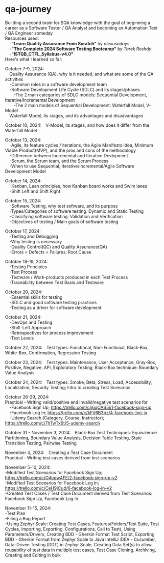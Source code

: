 # qa-journey
Building a second brain for SQA knowledge with the goal of beginning a career as a Software Tester / QA Analyst and becoming an Automation Test / QA Engineer someday<br>
Resources used:<br>
&emsp;-<b>"Learn Quality Assurance From Scratch"</b> by <i>alexusadays</i><br>
&emsp;-<b>"The Complete 2024 Software Testing Bootcamp"</b> by <i>Tarek Roshdy</i><br>
&emsp;-<b>"ISTQB_CTFL_Syllabus-v4.0"</b><br>
Here's what I learned so far:

October 7-9, 2024:<br>
&emsp;Quality Assurance (QA), why is it needed, and what are some of the QA activities<br>
&emsp;-Common roles in a software development team<br>
&emsp;-Software Development Life Cycle (SDLC) and its stages/phases<br>
&emsp;&emsp;-The 2 main categories of SDLC models: Sequential Development, Iterative/Incremental Development<br>
&emsp;&emsp;-The 2 main models of Sequential Development: Waterfall Model, V-Model<br>
&emsp;Waterfall Model, its stages, and its advantages and disadvantages<br>

October 10, 2024:&emsp;V-Model, its stages, and how does it differ from the Waterfall Model<br>

October 13, 2024:<br>
&emsp;-Agile, its feature cycles / iterations, the Agile Manifesto idea, Minimum Viable Product(MVP), and the pros and cons of the methodology<br>
&emsp;-Difference between Incremental and Iterative Devlopment<br>
&emsp;-Scrum, the Scrum team, and the Scrum Process<br>
&emsp;-When to use Sequential, Iterative/Incremental/Agile Software Development Model<br>

October 14, 2024:<br>
&emsp;-Kanban, Lean principles, how Kanban board works and Swim lanes<br>
&emsp;-Shift Left and Shift Right<br>

October 15, 2024:<br>
&emsp;-Software Testing, why test software, and its purpose<br>
&emsp;-Types/Categories of software testing: Dynamic and Static Testing<br>
&emsp;-Classifying software testing: Validation and Verification<br>
&emsp;-Objectives of testing / Main goals of software testing<br>

October 17, 2024:<br>
&emsp;-Testing and Debugging<br>
&emsp;-Why testing is necessary<br>
&emsp;-Quality Control(QC) and Quality Assurance(QA)<br>
&emsp;-Errors = Defects = Failures; Root Cause<br>

October 18-19, 2024:<br>
&emsp;-Testing Principles<br>
&emsp;-Test Process<br>
&emsp;-Testware / Work-products produced in each Test Process<br>
&emsp;-Traceability between Test Basis and Testware<br>

October 20, 2024:<br>
&emsp;-Essential skills for testing<br>
&emsp;-SDLC and good software testing practices<br>
&emsp;-Testing as a driver for software development<br>

October 21, 2024:<br>
&emsp;-DevOps and Testing<br>
&emsp;-Shift-Left Approach<br>
&emsp;-Retrospectives for process improvement<br>
&emsp;-Test Levels<br>

October 22, 2024:&emsp;Test types: Functional, Non-Functional, Black-Box, White-Box, Confirmation, Regression Testing

October 23, 2024:&emsp;Test types: Maintenance, User Acceptance, Gray-Box, Positive, Negative, API, Exploratory Testing; Black-Box technique: Boundary Value Analysis

October 24, 2024:&emsp;Test types: Smoke, Beta, Stress, Load, Accessibility, Localization, Security Testing; Intro to creating Test Scenarios

October 26-29, 2024:<br>
Practical - Writing valid/positive and invalid/negative test scenarios for<br>
&emsp;-Facebook Sign Up; <a>https://trello.com/c/j6qOAS5i/1-facebook-sign-up</a><br>
&emsp;-Facebook Log In; <a>https://trello.com/c/kFV6B3bz/4-facebook-log-in</a><br>
&emsp;-Udemy Search (Category, Course, Instructor); <a>https://trello.com/c/7hTwTx6t/5-udemy-search</a>

October 31 - November 3, 2024:&emsp;Black-Box Test Techniques: Equivalence Partitioning, Boundary Value Analysis, Decision Table Testing, State Transition Testing, Pairwise Testing

November 4, 2024:&emsp;Creating a Test Case Document<br>
Practical - Writing test cases derived from test scenarios

November 5-10, 2024:<br>
-Modified Test Scenarios for Facebook Sign Up; <a>https://trello.com/c/O4upw4FE/2-facebook-sign-up-v2</a><br>
-Modified Test Scenarios for Facebook Log In; <a>https://trello.com/c/CeH9jCud/6-facebook-log-in-v2</a><br>
-Created Test Cases / Test Case Document derived from Test Scenarios: Facebook Sign Up, Facebook Log In

November 11-15, 2024:<br>
-Test Plan<br>
-Filing a Bug Report<br>
-Using Zephyr Scale: Creating Test Cases, Features(Folders/Test Suite, Test Cycles, Importing, Exporting, Configurations, Call to Test), Using Parameters/Drivers, Creating BDD - Gherkin Format Test Script, Exporting BDD - Gherkin Format from Zephyr Scale to Java IntelliJ IDEA - Cucumber, Data-Driven Testing (DDT) in Zephyr Scale, Creating Data Set(s) to allow reusability of test data in multiple test cases, Test Case Cloning, Archiving, Creating and Editing in bulk
